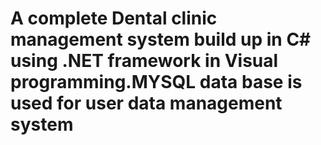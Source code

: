 
# A complete Dental clinic management system build up in C# using .NET framework in Visual programming.MYSQL data base is used for user data management system
